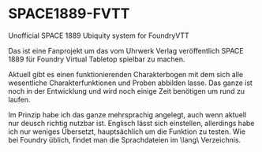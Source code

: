 # SPACE1889-FVTT
Unofficial SPACE 1889 Ubiquity system for FoundryVTT

Das ist eine Fanprojekt um das vom Uhrwerk Verlag veröffentlich SPACE 1889 für Foundry Virtual Tabletop spielbar zu machen. 

Aktuell gibt es einen funktionierenden Charakterbogen mit dem sich alle wesentliche Charakterfunktionen und Proben abbilden lasse. Das ganze ist noch in der Entwicklung und wird noch einige Zeit benötigen um rund zu laufen. 

Im Prinzip habe ich das ganze mehrsprachig angelegt, auch wenn aktuell nur deusch richtig nutzbar ist. Englisch lässt sich einstellen, allerdings habe ich nur weniges Übersetzt, hauptsächlich um die Funktion zu testen. Wie bei Foundry üblich, findet man die Sprachdateien im \lang\ Verzeichnis.

